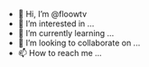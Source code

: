 - 👋 Hi, I’m @floowtv
- 👀 I’m interested in ...
- 🌱 I’m currently learning ...
- 💞️ I’m looking to collaborate on ...
- 📫 How to reach me ...

<!---
floowtv/floowtv is a ✨ special ✨ repository because its `README.md` (this file) appears on your GitHub profile.
You can click the Preview link to take a look at your changes.
--->
